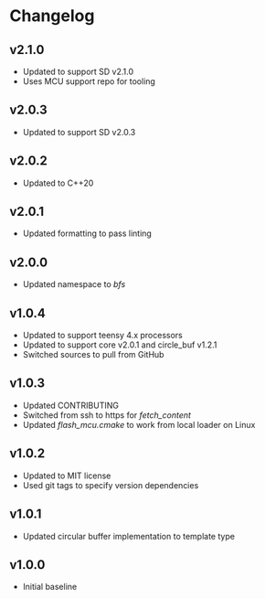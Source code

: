 # Changelog

## v2.1.0
- Updated to support SD v2.1.0
- Uses MCU support repo for tooling

## v2.0.3
- Updated to support SD v2.0.3

## v2.0.2
- Updated to C++20

## v2.0.1
- Updated formatting to pass linting

## v2.0.0
- Updated namespace to *bfs*

## v1.0.4
- Updated to support teensy 4.x processors
- Updated to support core v2.0.1 and circle_buf v1.2.1
- Switched sources to pull from GitHub

## v1.0.3
- Updated CONTRIBUTING
- Switched from ssh to https for *fetch_content*
- Updated *flash_mcu.cmake* to work from local loader on Linux

## v1.0.2
- Updated to MIT license
- Used git tags to specify version dependencies

## v1.0.1
- Updated circular buffer implementation to template type

## v1.0.0
- Initial baseline
